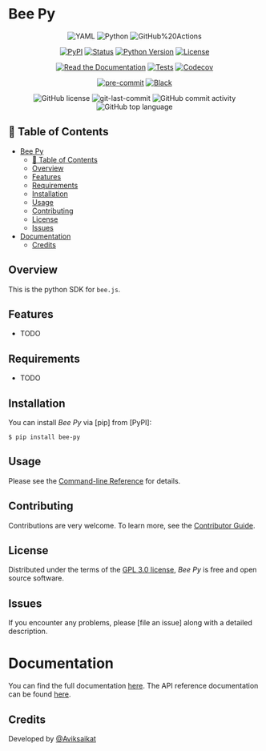 # Bee Py

<div align="center">
    <p align="center">
        <img src="https://img.shields.io/badge/YAML-CB171E.svg?style=flat&logo=YAML&logoColor=white" alt="YAML" />
        <img src="https://img.shields.io/badge/Python-3776AB.svg?style=flat&logo=Python&logoColor=white" alt="Python" />
        <img src="https://img.shields.io/badge/GitHub%20Actions-2088FF.svg?style=flat&logo=GitHub-Actions&logoColor=white" alt="GitHub%20Actions" />
    </p>
<p align="center">
    <a href="https://pypi.org/project/bee-py/"><img src="https://img.shields.io/pypi/v/bee-py.svg" alt="PyPI"></a>
    <a href="https://pypi.org/project/bee-py/"><img src="https://img.shields.io/pypi/status/bee-py.svg" alt="Status"></a>
    <a href="https://pypi.org/project/bee-py/"><img src="https://img.shields.io/pypi/pyversions/bee-py" alt="Python Version"></a>
    <a href="https://pypi.org/project/bee-py/"><img src="https://img.shields.io/pypi/l/bee-py" alt="License"></a>
</p>

<p align="center">
    <a href="https://bee-py.readthedocs.io/"><img src="https://img.shields.io/readthedocs/bee-py/latest.svg?label=Read%20the%20Docs" alt="Read the Documentation"></a>
    <a href="https://github.com/aviksaikat/bee-py/actions?workflow=Tests"><img src="https://github.com/aviksaikat/bee-py/workflows/Tests/badge.svg" alt="Tests"></a>
    <a href="https://app.codecov.io/gh/aviksaikat/bee-py"><img src="https://codecov.io/gh/aviksaikat/bee-py/branch/main/graph/badge.svg" alt="Codecov"></a>
</p>

<p align="center">
    <a href="https://github.com/pre-commit/pre-commit"><img src="https://img.shields.io/badge/pre--commit-enabled-brightgreen?logo=pre-commit&logoColor=white" alt="pre-commit"></a>
    <a href="https://github.com/psf/black"><img src="https://img.shields.io/badge/code%20style-black-000000.svg" alt="Black"></a>
</p>
    <img src="https://img.shields.io/github/license/alienrobotninja/bee-py?style=flat&color=5D6D7E" alt="GitHub license" />
    <img src="https://img.shields.io/github/last-commit/alienrobotninja/bee-py?style=flat&color=5D6D7E" alt="git-last-commit" />
    <img src="https://img.shields.io/github/commit-activity/m/alienrobotninja/bee-py?style=flat&color=5D6D7E" alt="GitHub commit activity" />
    <img src="https://img.shields.io/github/languages/top/alienrobotninja/bee-py?style=flat&color=5D6D7E" alt="GitHub top language" />
</div>

## 📖 Table of Contents

- [Bee Py](#bee-py)
  - [📖 Table of Contents](#-table-of-contents)
  - [Overview](#overview)
  - [Features](#features)
  - [Requirements](#requirements)
  - [Installation](#installation)
  - [Usage](#usage)
  - [Contributing](#contributing)
  - [License](#license)
  - [Issues](#issues)
- [Documentation](#documentation)
  - [Credits](#credits)

## Overview

This is the python SDK for `bee.js`.

## Features

- TODO

## Requirements

- TODO

## Installation

You can install _Bee Py_ via \[pip\] from \[PyPI\]:

```console
$ pip install bee-py
```

## Usage

Please see the [Command-line Reference] for details.

## Contributing

Contributions are very welcome.
To learn more, see the [Contributor Guide].

## License

Distributed under the terms of the [GPL 3.0 license][license],
_Bee Py_ is free and open source software.

## Issues

If you encounter any problems,
please \[file an issue\] along with a detailed description.

# Documentation

You can find the full documentation [here](https://bee-js.ethswarm.org/docs). The API reference documentation can be found [here](https://bee-js.ethswarm.org/docs/api).

## Credits

Developed by [@Aviksaikat](https://github.com/aviksaikat)

<!-- github-only -->

[command-line reference]: https://bee-py.readthedocs.io/en/latest/usage.html
[contributor guide]: https://github.com/aviksaikat/bee-py/blob/main/CONTRIBUTING.md
[license]: https://github.com/aviksaikat/bee-py/blob/main/LICENSE
